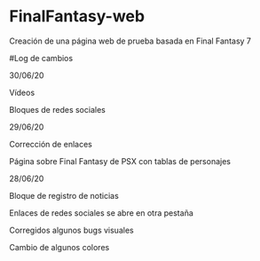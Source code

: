 # FinalFantasy-web
Creación de una página web de prueba basada en Final Fantasy 7

#Log de cambios

30/06/20

Vídeos

Bloques de redes sociales

29/06/20

Corrección de enlaces

Página sobre Final Fantasy de PSX con tablas de personajes

28/06/20

Bloque de registro de noticias

Enlaces de redes sociales se abre en otra pestaña

Corregidos algunos bugs visuales

Cambio de algunos colores

